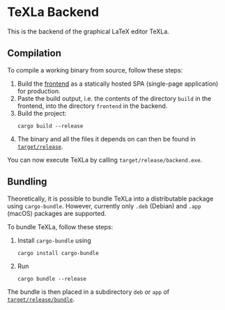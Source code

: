 # TeXLa Backend

This is the backend of the graphical LaTeX editor TeXLa.

## Compilation

To compile a working binary from source, follow these steps:

1. Build the [frontend](https://git.scc.kit.edu/pse-sose-2023-latex-team-2/frontend) as a statically hosted
   SPA (single-page application) for production.
2. Paste the build output, i.e. the contents of the directory `build` in the frontend, into the directory `frontend` in
   the backend.
3. Build the project:
   ```shell
   cargo build --release
   ```
4. The binary and all the files it depends on can then be found in [`target/release`](./target/release).

You can now execute TeXLa by calling `target/release/backend.exe`.

## Bundling

Theoretically, it is possible to bundle TeXLa into a distributable package using `cargo-bundle`.
However, currently only `.deb` (Debian) and `.app` (macOS) packages are supported.

To bundle TeXLa, follow these steps:

1. Install `cargo-bundle` using
   ```shell
   cargo install cargo-bundle
   ```
2. Run
   ```shell
   cargo bundle --release
   ```

The bundle is then placed in a subdirectory `deb` or `app` of [`target/release/bundle`](./target/release/bundle).
